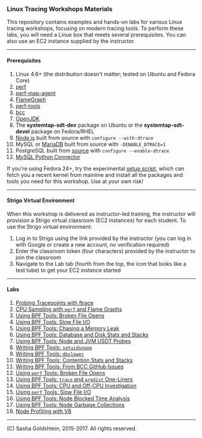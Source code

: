### Linux Tracing Workshops Materials

This repository contains examples and hands-on labs for various Linux tracing workshops, focusing on modern tracing tools.  To perform these labs, you will need a Linux box that meets several prerequisites. You can also use an EC2 instance supplied by the instructor.

- - -

#### Prerequisites

1. Linux 4.6+ (the distribution doesn't matter; tested on Ubuntu and Fedora Core)
1. [perf](https://perf.wiki.kernel.org/index.php/Main_Page)
1. [perf-map-agent](https://github.com/jrudolph/perf-map-agent)
1. [FlameGraph](https://github.com/brendangregg/FlameGraph)
1. [perf-tools](https://github.com/brendangregg/perf-tools)
1. [bcc](https://github.com/iovisor/bcc/blob/master/INSTALL.md)
1. [OpenJDK](http://openjdk.java.net)
1. The **systemtap-sdt-dev** package on Ubuntu or the **systemtap-sdt-devel** package on Fedora/RHEL
1. [Node.js](https://github.com/nodejs/node/wiki/Installation) built from source with `configure --with-dtrace`
1. MySQL or [MariaDB](https://mariadb.org) built from source with `-DENABLE_DTRACE=1`
1. PostgreSQL built from [source](https://github.com/postgres/postgres) with `configure --enable-dtrace`
1. [MySQL Python Connector](https://dev.mysql.com/doc/connector-python/en/connector-python-installation.html)

If you're using Fedora 24+, try the experimental [setup script](setup-fedora.sh), which can fetch you a recent kernel from mainline and install all the packages and tools you need for this workshop. Use at your own risk!

- - -

#### Strigo Virtual Environment

When this workshop is delivered as instructor-led training, the instructor will provision a Strigo virtual classroom (EC2 instances) for each student. To use the Strigo virtual environment:

1. Log in to Strigo using the link provided by the instructor (you can log in with Google or create a new account, no verification required)
1. Enter the classroom token (four characters) provided by the instructor to join the classroom
1. Navigate to the Lab tab (fourth from the top, the icon that looks like a test tube) to get your EC2 instance started

- - -

#### Labs

1. [Probing Tracepoints with ftrace](ftrace.md)
1. [CPU Sampling with `perf` and Flame Graphs](perf.md)
1. [Using BPF Tools: Broken File Opens](bpf-opens.md)
1. [Using BPF Tools: Slow File I/O](bpf-files.md)
1. [Using BPF Tools: Chasing a Memory Leak](bpf-memleak.md)
1. [Using BPF Tools: Database and Disk Stats and Stacks](bpf-io.md)
1. [Using BPF Tools: Node and JVM USDT Probes](bpf-usdt.md)
1. [Writing BPF Tools: `setuidsnoop`](bpf-setuidsnoop.md)
1. [Writing BPF Tools: `dbslower`](bpf-dbslower.md)
1. [Writing BPF Tools: Contention Stats and Stacks](bpf-contention.md)
1. [Writing BPF Tools: From BCC GitHub Issues](bpf-issues.md)
1. [Using `perf` Tools: Broken File Opens](perf-opens.md)
1. [Using BPF Tools: `trace` and `argdist` One-Liners](bpf-oneliners.md)
1. [Using BPF Tools: CPU and Off-CPU Investigation](bpf-cpu.md)
1. [Using `perf` Tools: Slow File I/O](perf-io.md)
1. [Using BPF Tools: Node Blocked Time Analysis](bpf-nodeblocked.md)
1. [Using BPF Tools: Node Garbage Collections](bpf-nodegc.md)
1. [Node Profiling with V8](node-prof.md)

- - -

(C) Sasha Goldshtein, 2015-2017. All rights reserved.


